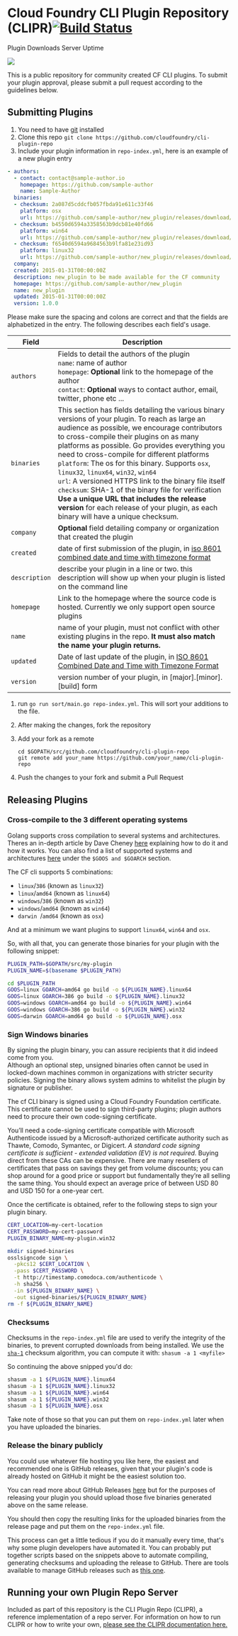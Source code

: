 # Cloud Foundry CLI Plugin Repository (CLIPR)[![Build Status](https://travis-ci.org/cloudfoundry/cli-plugin-repo.svg?branch=master)](https://travis-ci.org/cloudfoundry/cli-plugin-repo)

Plugin Downloads Server Uptime

[![](https://uptime.com/devices/services/widget/689899/a14fde9ba2e0bc1e/service?light)](https://uptime.com/devices/services/689899/d60870b3d706d1c9)

This is a public repository for community created CF CLI plugins. To submit your plugin
approval, please submit a pull request according to the guidelines below.

## Submitting Plugins

1. You need to have [git](https://git-scm.com/downloads) installed
1. Clone this repo `git clone https://github.com/cloudfoundry/cli-plugin-repo`
1. Include your plugin information in `repo-index.yml`, here is an example of a new plugin entry
  ```yaml
  - authors:
    - contact: contact@sample-author.io
      homepage: https://github.com/sample-author
      name: Sample-Author
    binaries:
    - checksum: 2a087d5cddcfb057fbda91e611c33f46
      platform: osx
      url: https://github.com/sample-author/new_plugin/releases/download/v1.0.0/echo_darwin
    - checksum: b4550d6594a3358563b9dcb81e40fd66
      platform: win64
      url: https://github.com/sample-author/new_plugin/releases/download/v1.0.0/echo_win64.exe
    - checksum: f6540d6594a9684563b9lfa81e23id93
      platform: linux32
      url: https://github.com/sample-author/new_plugin/releases/download/v1.0.0/echo_linux32
    company:
    created: 2015-01-31T00:00:00Z
    description: new_plugin to be made available for the CF community
    homepage: https://github.com/sample-author/new_plugin
    name: new_plugin
    updated: 2015-01-31T00:00:00Z
    version: 1.0.0
  ```
  Please make sure the spacing and colons are correct and that the fields are alphabetized in the entry. The following describes each field's usage.

  Field | Description
  ------ | ---------
  `authors` | Fields to detail the authors of the plugin<br>`name`: name of author<br>`homepage`: **Optional** link to the homepage of the author<br>`contact`: **Optional** ways to contact author, email, twitter, phone etc ...
  `binaries` | This section has fields detailing the various binary versions of your plugin. To reach as large an audience as possible, we encourage contributors to cross-compile their plugins on as many platforms as possible. Go provides everything you need to cross-compile for different platforms<br>`platform`: The os for this binary. Supports `osx`, `linux32`, `linux64`, `win32`, `win64`<br>`url`: A versioned HTTPS link to the binary file itself<br>`checksum`: SHA-1 of the binary file for verification<br>**Use a unique URL that includes the release version** for each release of your plugin, as each binary will have a unique checksum.
  `company` | **Optional** field detailing company or organization that created the plugin
  `created` | date of first submission of the plugin, in [iso 8601 combined date and time with timezone format](https://en.wikipedia.org/wiki/iso_8601#combined_date_and_time_representations)
  `description` | describe your plugin in a line or two. this description will show up when your plugin is listed on the command line
  `homepage` | Link to the homepage where the source code is hosted. Currently we only support open source plugins
  `name` | name of your plugin, must not conflict with other existing plugins in the repo. **It must also match the name your plugin returns.**
  `updated` | Date of last update of the plugin, in [ISO 8601 Combined Date and Time with Timezone Format](https://en.wikipedia.org/wiki/ISO_8601#Combined_date_and_time_representations)
  `version` | version number of your plugin, in [major].[minor].[build] form

1. run `go run sort/main.go repo-index.yml`. This will sort your additions to the file.
1. After making the changes, fork the repository
1. Add your fork as a remote
   ```
   cd $GOPATH/src/github.com/cloudfoundry/cli-plugin-repo
   git remote add your_name https://github.com/your_name/cli-plugin-repo
   ```

1. Push the changes to your fork and submit a Pull Request

## Releasing Plugins

### Cross-compile to the 3 different operating systems

Golang supports cross compilation to several systems and architectures. Theres an in-depth article by Dave Cheney [here](http://dave.cheney.net/2015/08/22/cross-compilation-with-go-1-5) explaining how to do it and how it works. You can also find a list of supported systems and architectures [here](https://golang.org/doc/install/source#environment) under the `$GOOS and $GOARCH` section.

The CF cli supports 5 combinations:
* `linux`/`386` (known as `linux32`)
* `linux`/`amd64` (known as `linux64`)
* `windows`/`386` (known as `win32`)
* `windows`/`amd64` (known as `win64`)
* `darwin `/`amd64` (known as `osx`)

And at a minimum we want plugins to support `linux64`, `win64` and `osx`.

So, with all that, you can generate those binaries for your plugin with the following snippet:

```bash
PLUGIN_PATH=$GOPATH/src/my-plugin
PLUGIN_NAME=$(basename $PLUGIN_PATH)

cd $PLUGIN_PATH
GOOS=linux GOARCH=amd64 go build -o ${PLUGIN_NAME}.linux64
GOOS=linux GOARCH=386 go build -o ${PLUGIN_NAME}.linux32
GOOS=windows GOARCH=amd64 go build -o ${PLUGIN_NAME}.win64
GOOS=windows GOARCH=386 go build -o ${PLUGIN_NAME}.win32
GOOS=darwin GOARCH=amd64 go build -o ${PLUGIN_NAME}.osx
```

### Sign Windows binaries
By signing the plugin binary, you can assure recipients that it did indeed come from you.  
Although an optional step, unsigned binaries often cannot be used in locked-down machines common in organizations with stricter security policies. Signing the binary allows system admins to whitelist the plugin by signature or publisher.

The cf CLI binary is signed using a Cloud Foundry Foundation certificate. This certificate cannot be used to sign third-party plugins; plugin authors need to procure their own code-signing certificate. 

You’ll need a code-signing certificate compatible with Microsoft Authenticode issued by a Microsoft-authorized certificate authority such as Thawte, Comodo, Symantec, or Digicert. *A standard code signing certificate is sufficient - extended validation (EV) is not required.* Buying direct from these CAs can be expensive. There are many resellers of certificates that pass on savings they get from volume discounts; you can shop around for a good price or support but fundamentally they’re all selling the same thing. You should expect an average price of between USD 80 and USD 150 for a one-year cert.

Once the certificate is obtained, refer to the following steps to sign your plugin binary.

```bash
CERT_LOCATION=my-cert-location
CERT_PASSWORD=my-cert-password
PLUGIN_BINARY_NAME=my-plugin.win32

mkdir signed-binaries
osslsigncode sign \
  -pkcs12 $CERT_LOCATION \
  -pass $CERT_PASSWORD \
  -t http://timestamp.comodoca.com/authenticode \
  -h sha256 \
  -in ${PLUGIN_BINARY_NAME} \
  -out signed-binaries/${PLUGIN_BINARY_NAME}
rm -f ${PLUGIN_BINARY_NAME}
```

### Checksums

Checksums in the `repo-index.yml` file are used to verify the integrity of the binaries, to prevent corrupted downloads from being installed. We use the [`sha-1`](https://en.wikipedia.org/wiki/SHA-1) checksum algorithm, you can compute it with: `shasum -a 1 <myfile>`

So continuing the above snipped you'd do:

```bash
shasum -a 1 ${PLUGIN_NAME}.linux64
shasum -a 1 ${PLUGIN_NAME}.linux32
shasum -a 1 ${PLUGIN_NAME}.win64
shasum -a 1 ${PLUGIN_NAME}.win32
shasum -a 1 ${PLUGIN_NAME}.osx
```

Take note of those so that you can put them on `repo-index.yml` later when you have uploaded the binaries.

### Release the binary publicly

You could use whatever file hosting you like here, the easiest and recommended one is GitHub releases, given that your plugin's code is already hosted on GitHub it might be the easiest solution too.

You can read more about GitHub Releases [here](https://help.github.com/articles/creating-releases/) but for the purposes of releasing your plugin you should upload those five binaries generated above on the same release.

You should then copy the resulting links for the uploaded binaries from the release page and put them on the `repo-index.yml` file.

This process can get a little tedious if you do it manually every time, that's why some plugin developers have automated it. You can probably put together scripts based on the snippets above to automate compiling, generating checksums and uploading the release to GitHub. There are tools available to manage GitHub releases such as [this one](https://github.com/aktau/github-release).


## Running your own Plugin Repo Server

Included as part of this repository is the CLI Plugin Repo (CLIPR), a reference implementation of a repo server. For information on how to run CLIPR or how to write your own, [please see the CLIPR documentation here.](https://github.com/cloudfoundry/cli-plugin-repo/blob/master/docs/CLIPR.md)

